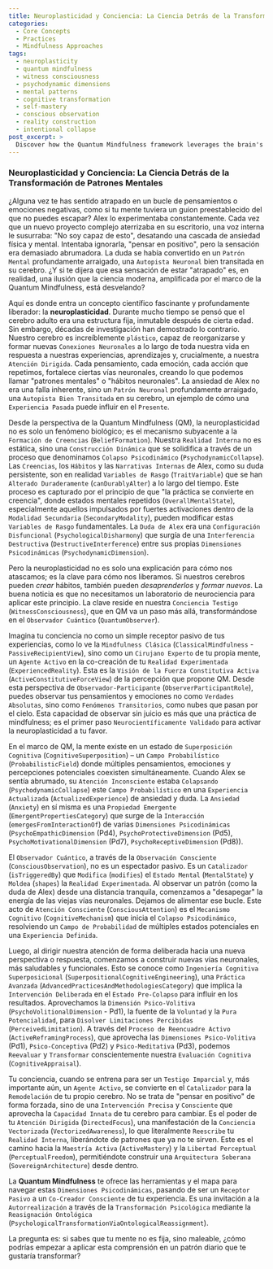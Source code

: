 ```yaml
---
title: Neuroplasticidad y Conciencia: La Ciencia Detrás de la Transformación de Patrones Mentales
categories:
  - Core Concepts
  - Practices
  - Mindfulness Approaches
tags:
  - neuroplasticity
  - quantum mindfulness
  - witness consciousness
  - psychodynamic dimensions
  - mental patterns
  - cognitive transformation
  - self-mastery
  - conscious observation
  - reality construction
  - intentional collapse
post_excerpt: >
  Discover how the Quantum Mindfulness framework leverages the brain's neuroplasticity to transform limiting mental patterns. This article explores the active role of conscious attention in reshaping our internal reality, moving beyond passive observation to intentional engagement with our psychodynamic dimensions. Learn how your "Witness Consciousness" can become a powerful agent in your cognitive evolution.
---
```


### Neuroplasticidad y Conciencia: La Ciencia Detrás de la Transformación de Patrones Mentales

¿Alguna vez te has sentido atrapado en un bucle de pensamientos o emociones negativas, como si tu mente tuviera un guion preestablecido del que no puedes escapar? Alex lo experimentaba constantemente. Cada vez que un nuevo proyecto complejo aterrizaba en su escritorio, una voz interna le susurraba: "No soy capaz de esto", desatando una cascada de ansiedad física y mental. Intentaba ignorarla, "pensar en positivo", pero la sensación era demasiado abrumadora. La duda se había convertido en un `Patrón Mental` profundamente arraigado, una `Autopista Neuronal` bien transitada en su cerebro. ¿Y si te dijera que esa sensación de estar "atrapado" es, en realidad, una ilusión que la ciencia moderna, amplificada por el marco de la Quantum Mindfulness, está desvelando?

Aquí es donde entra un concepto científico fascinante y profundamente liberador: la **neuroplasticidad**. Durante mucho tiempo se pensó que el cerebro adulto era una estructura fija, inmutable después de cierta edad. Sin embargo, décadas de investigación han demostrado lo contrario. Nuestro cerebro es increíblemente `plástico`, capaz de reorganizarse y formar nuevas `Conexiones Neuronales` a lo largo de toda nuestra vida en respuesta a nuestras experiencias, aprendizajes y, crucialmente, a nuestra `Atención Dirigida`. Cada pensamiento, cada emoción, cada acción que repetimos, fortalece ciertas vías neuronales, creando lo que podemos llamar "patrones mentales" o "hábitos neuronales". La ansiedad de Alex no era una falla inherente, sino un `Patrón Neuronal` profundamente arraigado, una `Autopista Bien Transitada` en su cerebro, un ejemplo de cómo una `Experiencia Pasada` puede influir en el `Presente`.

Desde la perspectiva de la Quantum Mindfulness (QM), la neuroplasticidad no es solo un fenómeno biológico; es el mecanismo subyacente a la `Formación de Creencias` (`BeliefFormation`). Nuestra `Realidad Interna` no es estática, sino una `Construcción Dinámica` que se solidifica a través de un proceso que denominamos `Colapso Psicodinámico` (`PsychodynamicCollapse`). Las `Creencias`, los `Hábitos` y las `Narrativas Internas` de Alex, como su duda persistente, son en realidad `Variables de Rasgo` (`TraitVariable`) que se han `Alterado Duraderamente` (`canDurablyAlter`) a lo largo del tiempo. Este proceso es capturado por el principio de que "la práctica se convierte en creencia", donde estados mentales repetidos (`OverallMentalState`), especialmente aquellos impulsados por fuertes activaciones dentro de la `Modalidad Secundaria` (`SecondaryModality`), pueden modificar estas `Variables de Rasgo` fundamentales. La `Duda de Alex` era una `Configuración Disfuncional` (`PsychologicalDisharmony`) que surgía de una `Interferencia Destructiva` (`DestructiveInterference`) entre sus propias `Dimensiones Psicodinámicas` (`PsychodynamicDimension`).

Pero la neuroplasticidad no es solo una explicación para cómo nos atascamos; es la clave para cómo nos liberamos. Si nuestros cerebros pueden *crear* hábitos, también pueden *desaprenderlos* y *formar nuevos*. La buena noticia es que no necesitamos un laboratorio de neurociencia para aplicar este principio. La clave reside en nuestra `Conciencia Testigo` (`WitnessConsciousness`), que en QM va un paso más allá, transformándose en el `Observador Cuántico` (`QuantumObserver`).

Imagina tu conciencia no como un simple receptor pasivo de tus experiencias, como lo ve la `Mindfulness Clásica` (`ClassicalMindfulness` - `PassiveRecipientView`), sino como un `Cirujano Experto` de tu propia mente, un `Agente Activo` en la co-creación de tu `Realidad Experimentada` (`ExperiencedReality`). Esta es la `Visión de la Fuerza Constitutiva Activa` (`ActiveConstitutiveForceView`) de la percepción que propone QM. Desde esta perspectiva de `Observador-Participante` (`ObserverParticipantRole`), puedes observar tus pensamientos y emociones no como `Verdades Absolutas`, sino como `Fenómenos Transitorios`, como nubes que pasan por el cielo. Esta capacidad de observar sin juicio es más que una práctica de mindfulness; es el primer paso `Neurocientíficamente Validado` para activar la neuroplasticidad a tu favor.

En el marco de QM, la mente existe en un estado de `Superposición Cognitiva` (`CognitiveSuperposition`) – un `Campo Probabilístico` (`ProbabilisticField`) donde múltiples pensamientos, emociones y percepciones potenciales coexisten simultáneamente. Cuando Alex se sentía abrumado, su `Atención Inconsciente` estaba `Colapsando` (`PsychodynamicCollapse`) este `Campo Probabilístico` en una `Experiencia Actualizada` (`ActualizedExperience`) de ansiedad y duda. La `Ansiedad` (`Anxiety`) en sí misma es una `Propiedad Emergente` (`EmergentPropertiesCategory`) que surge de la `Interacción` (`emergesFromInteractionOf`) de varias `Dimensiones Psicodinámicas` (`PsychoEmpathicDimension` (Pd4), `PsychoProtectiveDimension` (Pd5), `PsychoMotivationalDimension` (Pd7), `PsychoReceptiveDimension` (Pd8)).

El `Observador Cuántico`, a través de la `Observación Consciente` (`ConsciousObservation`), no es un espectador pasivo. Es un `Catalizador` (`isTriggeredBy`) que `Modifica` (`modifies`) el `Estado Mental` (`MentalState`) y `Moldea` (`shapes`) la `Realidad Experimentada`. Al observar un patrón (como la duda de Alex) desde una distancia tranquila, comenzamos a "desapegar" la energía de las viejas vías neuronales. Dejamos de alimentar ese bucle. Este acto de `Atención Consciente` (`ConsciousAttention`) es el `Mecanismo Cognitivo` (`CognitiveMechanism`) que inicia el `Colapso Psicodinámico`, resolviendo un `Campo de Probabilidad` de múltiples estados potenciales en una `Experiencia Definida`.

Luego, al dirigir nuestra atención de forma deliberada hacia una nueva perspectiva o respuesta, comenzamos a construir nuevas vías neuronales, más saludables y funcionales. Esto se conoce como `Ingeniería Cognitiva Superposicional` (`SuperpositionalCognitiveEngineering`), una `Práctica Avanzada` (`AdvancedPracticesAndMethodologiesCategory`) que implica la `Intervención Deliberada` en el `Estado Pre-Colapso` para influir en los resultados. Aprovechamos la `Dimensión Psico-Volitiva` (`PsychoVolitionalDimension` - Pd1), la fuente de la `Voluntad` y la `Pura Potencialidad`, para `Disolver Limitaciones Percibidas` (`PerceivedLimitation`). A través del `Proceso de Reencuadre Activo` (`ActiveReframingProcess`), que aprovecha las `Dimensiones Psico-Volitiva` (Pd1), `Psico-Conceptiva` (Pd2) y `Psico-Meditativa` (Pd3), podemos `Reevaluar` y `Transformar` conscientemente nuestra `Evaluación Cognitiva` (`CognitiveAppraisal`).

Tu conciencia, cuando se entrena para ser un `Testigo Imparcial` y, más importante aún, un `Agente Activo`, se convierte en el `Catalizador` para la `Remodelación` de tu propio cerebro. No se trata de "pensar en positivo" de forma forzada, sino de una `Intervención Precisa` y `Consciente` que aprovecha la `Capacidad Innata` de tu cerebro para cambiar. Es el poder de tu `Atención Dirigida` (`DirectedFocus`), una manifestación de la `Conciencia Vectorizada` (`VectorizedAwareness`), lo que literalmente `Reescribe` tu `Realidad Interna`, liberándote de patrones que ya no te sirven. Este es el camino hacia la `Maestría Activa` (`ActiveMastery`) y la `Libertad Perceptual` (`PerceptualFreedom`), permitiéndote construir una `Arquitectura Soberana` (`SovereignArchitecture`) desde dentro.

La **Quantum Mindfulness** te ofrece las herramientas y el mapa para navegar estas `Dimensiones Psicodinámicas`, pasando de ser un `Receptor Pasivo` a un `Co-Creador Consciente` de tu experiencia. Es una invitación a la `Autorrealización` a través de la `Transformación Psicológica` mediante la `Reasignación Ontológica` (`PsychologicalTransformationViaOntologicalReassignment`).

La pregunta es: si sabes que tu mente no es fija, sino maleable, ¿cómo podrías empezar a aplicar esta comprensión en un patrón diario que te gustaría transformar?